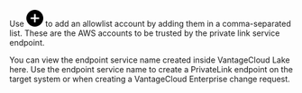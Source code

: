 
Use ![""](Images/ebt1659745488877.svg) to add an allowlist account by adding them in a comma-separated list. These are the AWS accounts to be trusted by the private link service endpoint.

You can view the endpoint service name created inside VantageCloud Lake here. Use the endpoint service name to create a PrivateLink endpoint on the target system or when creating a VantageCloud Enterprise change request.

